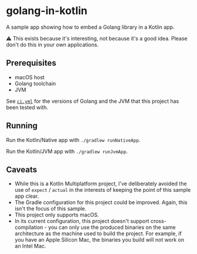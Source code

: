 # golang-in-kotlin

A sample app showing how to embed a Golang library in a Kotlin app.

:warning: This exists because it's interesting, not because it's a good idea. Please don't do this in your own applications.

## Prerequisites

* macOS host
* Golang toolchain
* JVM

See [`ci.yml`](.github/workflows/ci.yml) for the versions of Golang and the JVM that this project has been tested with.

## Running

Run the Kotlin/Native app with `./gradlew runNativeApp`.

Run the Kotlin/JVM app with `./gradlew runJvmApp`.

## Caveats

* While this is a Kotlin Multiplatform project, I've deliberately avoided the use of `expect` / `actual` in the interests of keeping the point
  of this sample app clear.
* The Gradle configuration for this project could be improved. Again, this isn't the focus of this sample.
* This project only supports macOS.
* In its current configuration, this project doesn't support cross-compilation - you can only use the produced binaries on the same architecture
  as the machine used to build the project. For example, if you have an Apple Silicon Mac, the binaries you build will not work on an Intel Mac.
